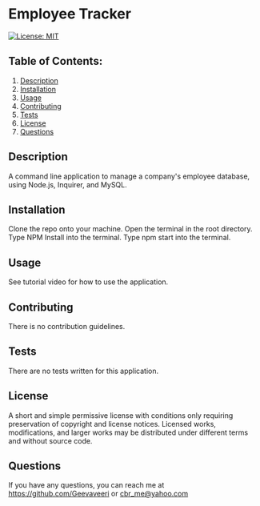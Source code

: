 # Employee Tracker
  [![License: MIT](https://img.shields.io/badge/License-MIT-yellow.svg)](https://opensource.org/licenses/MIT)
  ## Table of Contents:
  1. [Description](#description) 
  2. [Installation](#Installation)
  3. [Usage](#Usage)  
  4. [Contributing](#Contributing)
  5. [Tests](#Tests)
  6. [License](#License)
  7. [Questions](#Questions)


## Description
A command line application to manage a company's employee database, using Node.js, Inquirer, and MySQL. 

## Installation
Clone the repo onto your machine. Open the terminal in the root directory. Type NPM Install into the terminal. Type npm start into the terminal.

## Usage
See tutorial video for how to use the application.

## Contributing
There is no contribution guidelines.

## Tests
There are no tests written for this application.

## License
A short and simple permissive license with conditions only requiring preservation of copyright and license notices. Licensed works, modifications, and larger works may be distributed under different terms and without source code.

## Questions
If you have any questions, you can reach me at https://github.com/Geevaveeri or cbr_me@yahoo.com
